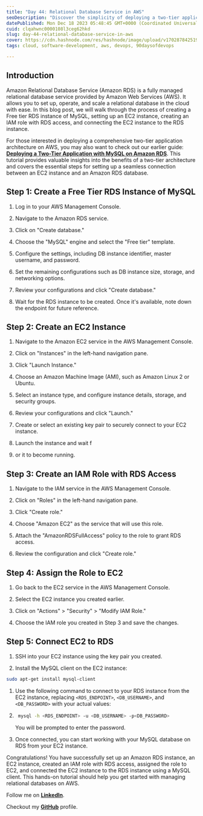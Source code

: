 ```yaml
---
title: "Day 44: Relational Database Service in AWS"
seoDescription: "Discover the simplicity of deploying a two-tier application on AWS. Set up a Free tier MySQL RDS instance, EC2, and IAM roles for seamless cloud experience."
datePublished: Mon Dec 18 2023 05:48:45 GMT+0000 (Coordinated Universal Time)
cuid: clqahwnc0000108l3ceg62hkd
slug: day-44-relational-database-service-in-aws
cover: https://cdn.hashnode.com/res/hashnode/image/upload/v1702878425192/ae2523e0-fe9a-4e87-8ae3-5aadcbbfb0a2.png
tags: cloud, software-development, aws, devops, 90daysofdevops

---
```


## Introduction

Amazon Relational Database Service (Amazon RDS) is a fully managed relational database service provided by Amazon Web Services (AWS). It allows you to set up, operate, and scale a relational database in the cloud with ease. In this blog post, we will walk through the process of creating a Free tier RDS instance of MySQL, setting up an EC2 instance, creating an IAM role with RDS access, and connecting the EC2 instance to the RDS instance.

For those interested in deploying a comprehensive two-tier application architecture on AWS, you may also want to check out our earlier guide: [**Deploying a Two-Tier Application with MySQL on Amazon RDS**](https://arjunmenon.hashnode.dev/day-4-deploying-a-two-tier-web-app-with-mysql-on-amazon-rds). This tutorial provides valuable insights into the benefits of a two-tier architecture and covers the essential steps for setting up a seamless connection between an EC2 instance and an Amazon RDS database.

## Step 1: Create a Free Tier RDS Instance of MySQL

1. Log in to your AWS Management Console.
    
2. Navigate to the Amazon RDS service.
    
3. Click on "Create database."
    
4. Choose the "MySQL" engine and select the "Free tier" template.
    
5. Configure the settings, including DB instance identifier, master username, and password.
    
6. Set the remaining configurations such as DB instance size, storage, and networking options.
    
7. Review your configurations and click "Create database."
    
8. Wait for the RDS instance to be created. Once it's available, note down the endpoint for future reference.
    

## Step 2: Create an EC2 Instance

1. Navigate to the Amazon EC2 service in the AWS Management Console.
    
2. Click on "Instances" in the left-hand navigation pane.
    
3. Click "Launch Instance."
    
4. Choose an Amazon Machine Image (AMI), such as Amazon Linux 2 or Ubuntu.
    
5. Select an instance type, and configure instance details, storage, and security groups.
    
6. Review your configurations and click "Launch."
    
7. Create or select an existing key pair to securely connect to your EC2 instance.
    
8. Launch the instance and wait f
    
9. or it to become running.
    

## Step 3: Create an IAM Role with RDS Access

1. Navigate to the IAM service in the AWS Management Console.
    
2. Click on "Roles" in the left-hand navigation pane.
    
3. Click "Create role."
    
4. Choose "Amazon EC2" as the service that will use this role.
    
5. Attach the "AmazonRDSFullAccess" policy to the role to grant RDS access.
    
6. Review the configuration and click "Create role."
    

## Step 4: Assign the Role to EC2

1. Go back to the EC2 service in the AWS Management Console.
    
2. Select the EC2 instance you created earlier.
    
3. Click on "Actions" &gt; "Security" &gt; "Modify IAM Role."
    
4. Choose the IAM role you created in Step 3 and save the changes.
    

## Step 5: Connect EC2 to RDS

1. SSH into your EC2 instance using the key pair you created.
    
2. Install the MySQL client on the EC2 instance:
    

```bash
sudo apt-get install mysql-client
```

1. Use the following command to connect to your RDS instance from the EC2 instance, replacing `<RDS_ENDPOINT>`, `<DB_USERNAME>`, and `<DB_PASSWORD>` with your actual values:
    
2. ```bash
    mysql -h <RDS_ENDPOINT> -u <DB_USERNAME> -p<DB_PASSWORD>
    ```
    
    You will be prompted to enter the password.
    
3. Once connected, you can start working with your MySQL database on RDS from your EC2 instance.
    

Congratulations! You have successfully set up an Amazon RDS instance, an EC2 instance, created an IAM role with RDS access, assigned the role to EC2, and connected the EC2 instance to the RDS instance using a MySQL client. This hands-on tutorial should help you get started with managing relational databases on AWS.

Follow me on [**LinkedIn**](https://www.linkedin.com/in/arjunmenon-devops/).

Checkout my [**GitHub**](https://github.com/ArjunMnn) profile.
